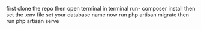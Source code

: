 first clone the repo
then open terminal
in terminal run-
composer install
then set the .env file set your database name
now run php artisan migrate
then run
php artisan serve
